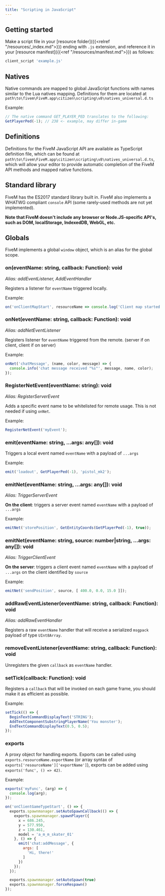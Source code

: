 ```yaml
---
title: "Scripting in JavaScript"
---
```


Getting started
---------------

Make a script file in your [resource folder]({{<relref "/resources/_index.md">}}) ending with `.js` extension, and reference it in your [resource manifest]({{<ref "/resources/manifest.md">}}) as follows:

```lua
client_script 'example.js'
```

Natives
-------

Native commands are mapped to global JavaScript functions with names similar to the Lua natives mapping. Definitions for them are located at `path\to\fivem\FiveM.app\citizen\scripting\v8\natives_universal.d.ts`

Example:

``` js
// The native command GET_PLAYER_PED translates to the following:
GetPlayerPed(-1); // 238 <- example, may differ in-game
```

Definitions
-----------

Definitions for the FiveM JavaScript API are available as TypeScript definition file, which can be found at `path\to\fivem\FiveM.app\citizen\scripting\v8\natives_universal.d.ts`, which will allow your editor to provide automatic completion of the FiveM API methods and mapped native functions.

Standard library
----------------

FiveM has the ES2017 standard library built in. FiveM also implements a WHATWG compliant `console` API (some rarely-used methods are not yet implemented).

**Note that FiveM doesn't include any browser or Node.JS-specific API's, such as DOM, localStorage, IndexedDB, WebGL, etc.**

Globals
-------

FiveM implements a global `window` object, which is an alias for the global scope.

### on(eventName: string, callback: Function): void

*Alias: addEventListener, AddEventHandler*

Registers a listener for `eventName` triggered locally.

Example:

``` js
on('onClientMapStart', resourceName => console.log('Client map started! Resource name: %s', resourceName));
```

### onNet(eventName: string, callback: Function): void

*Alias: addNetEventListener*

Registers listener for `eventName` triggered from the remote. (server if on client, client if on server)

Example:

``` js
onNet('chatMessage', (name, color, message) => {
  console.info('chat message received "%s"', message, name, color);
});
```

### RegisterNetEvent(eventName: string): void

*Alias: RegisterServerEvent*

Adds a specific event name to be whitelisted for remote usage. This is not needed if using `onNet`.

Example:

``` js
RegisterNetEvent('myEvent');
```

### emit(eventName: string, ...args: any\[\]): void

Triggers a local event named `eventName` with a payload of `...args`

Example:

``` js
emit('loadout', GetPlayerPed(-1), 'pistol_mk2');
```

### emitNet(eventName: string, ...args: any\[\]): void

*Alias: TriggerServerEvent*

**On the client**: triggers a server event named `eventName` with a payload of `...args`

Example:

``` js
emitNet('storePosition', GetEntityCoords(GetPlayerPed(-1), true));
```

### emitNet(eventName: string, source: number|string, ...args: any\[\]): void

*Alias: TriggerClientEvent*

**On the server**: triggers a client event named `eventName` with a payload of `...args` on the client identified by `source`

Example:

``` js
emitNet('sendPosition', source, [ 400.0, 0.0, 15.0 ]]);
```

### addRawEventListener(eventName: string, callback: Function): void

*Alias: addRawEventHandler*

Registers a raw `eventName` handler that will receive a serialized `msgpack` payload of type `UInt8Array`.

### removeEventListener(eventName: string, callback: Function): void

Unregisters the given `callback` as `eventName` handler.

### setTick(callback: Function): void

Registers a `callback` that will be invoked on each game frame, you should make it as efficient as possible.

Example:

``` js
setTick(() => {
  BeginTextCommandDisplayText('STRING');
  AddTextComponentSubstringPlayerName('You monster');
  EndTextCommandDisplayText(0.5, 0.5);
});
```

### exports

A proxy object for handling exports. Exports can be called using `exports.resourceName.exportName` (or array syntax of `exports['resourceName']['exportName']`), exports can be added using `exports('func', () => 42)`.

Example:

``` js
exports('myFunc', (arg) => {
  console.log(arg);
});
```

```js
on('onClientGameTypeStart', () => {
  exports.spawnmanager.setAutoSpawnCallback(() => {
    exports.spawnmanager.spawnPlayer({
      x = 686.245,
      y = 577.950,
      z = 130.461,
      model = 'a_m_m_skater_01'
    }, () => {
      emit('chat:addMessage', {
        args: [
          'Hi, there!'
        ]
      })
    });
  });

  exports.spawnmanager.setAutoSpawn(true)
  exports.spawnmanager.forceRespawn()
});
```
